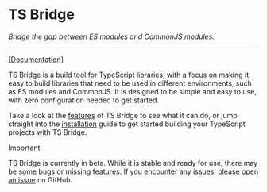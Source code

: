 # TS Bridge

_Bridge the gap between ES modules and CommonJS modules._

---

[\[Documentation\]](https://ts-bridge.dev/)

TS Bridge is a build tool for TypeScript libraries, with a focus on making it
easy to build libraries that need to be used in different environments, such as
ES modules and CommonJS. It is designed to be simple and easy to use, with zero
configuration needed to get started.

Take a look at the [features](https://ts-bridge.dev/features) of TS Bridge to
see what it can do, or jump straight into the
[installation](https://ts-bridge.dev/getting-started/installation) guide to get
started building your TypeScript projects with TS Bridge.

> [!IMPORTANT]
> TS Bridge is currently in beta. While it is stable and ready for use, there
> may be some bugs or missing features. If you encounter any issues, please
> [open an issue](https://github.com/ts-bridge/ts-bridge/issues/new/choose) on
> GitHub.
